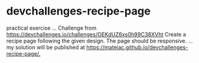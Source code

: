 # devchallenges-recipe-page

practical exercise
...
Challenge from <https://devchallenges.io/challenges/OEKdUZ6xs0h99C38XVht> Create a recipe page following the given design. The page should be responsive.
...
my solution will be published at <https://matejac.github.io/devchallenges-recipe-page/.>
